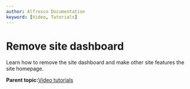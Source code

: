 ```yaml
---
author: Alfresco Documentation
keyword: [Video, Tutorials]
---
```


# Remove site dashboard

Learn how to remove the site dashboard and make other site features the site homepage.

  

**Parent topic:**[Video tutorials](../topics/alfresco-video-tutorials.md)

